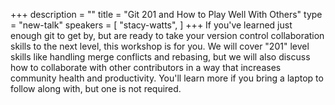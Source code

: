 +++
description = ""
title = "Git 201 and How to Play Well With Others"
type = "new-talk"
speakers = [
        "stacy-watts",
]
+++
If you've learned just enough git to get by, but are ready to take your version control collaboration skills to the next level, this workshop is for you. We will cover "201" level skills like handling merge conflicts and rebasing, but we will also discuss how to collaborate with other contributors in a way that increases community health and productivity. You'll learn more if you bring a laptop to follow along with, but one is not required.